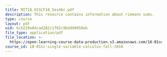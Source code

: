 ```yaml
---
title: MIT18_01SCF10_Ses46c.pdf
description: This resource contains information about riemann sums.
type: course
layout: pdf
uid: 6cb229e84cad282c1f02c9bd490950eb
file_type: application/pdf
file_location: >-
  https://open-learning-course-data-production.s3.amazonaws.com/18-01sc-single-variable-calculus-fall-2010/6cb229e84cad282c1f02c9bd490950eb_MIT18_01SCF10_Ses46c.pdf
course_id: 18-01sc-single-variable-calculus-fall-2010
---
```

